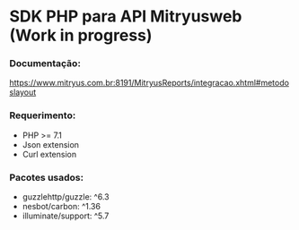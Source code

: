 # SDK PHP para API Mitryusweb (Work in progress)

### Documentação:

https://www.mitryus.com.br:8191/MitryusReports/integracao.xhtml#metodoslayout

### Requerimento:
* PHP >= 7.1
* Json extension
* Curl extension

### Pacotes usados:

* guzzlehttp/guzzle: ^6.3
* nesbot/carbon: ^1.36
* illuminate/support: ^5.7